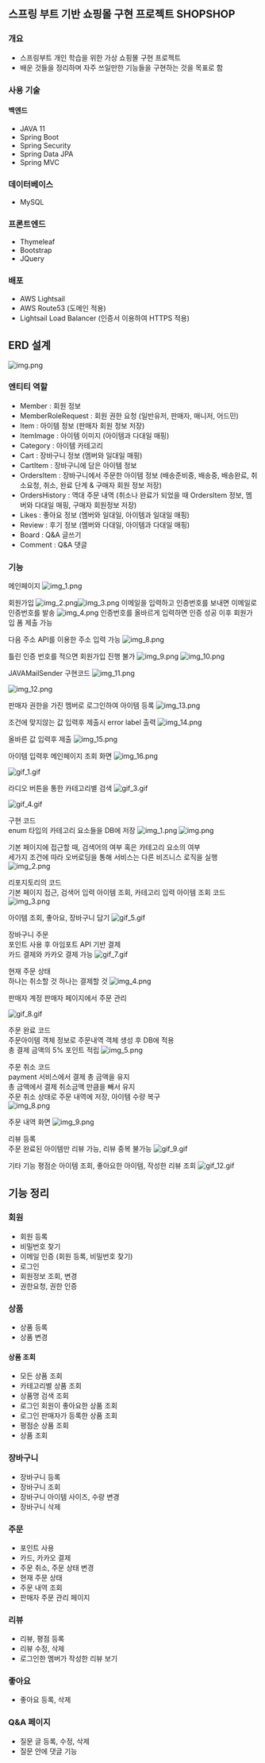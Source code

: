 ## 스프링 부트 기반 쇼핑몰 구현 프로젝트 SHOPSHOP

### 개요
- 스프링부트 개인 학습을 위한 가상 쇼핑몰 구현 프로젝트
- 배운 것들을 정리하며 자주 쓰일만한 기능들을 구현하는 것을 목표로 함 

### 사용 기술

#### 백엔드
- JAVA 11
- Spring Boot
- Spring Security 
- Spring Data JPA
- Spring MVC

### 데이터베이스
- MySQL

### 프론트엔드
- Thymeleaf
- Bootstrap
- JQuery

### 배포
- AWS Lightsail
- AWS Route53 (도메인 적용)
- Lightsail Load Balancer  (인증서 이용하여 HTTPS 적용)

  
## ERD 설계
![img.png](showImage/img.png)

### 엔티티 역할
- Member : 회원 정보
- MemberRoleRequest : 회원 권한 요청 (일반유저, 판매자, 매니저, 어드민)
- Item : 아이템 정보 (판매자 회원 정보 저장)
- ItemImage : 아이템 이미지 (아이템과 다대일 매핑)
- Category : 아이템 카테고리
- Cart : 장바구니 정보 (멤버와 일대일 매핑)
- CartItem : 장바구니에 담은 아이템 정보
- OrdersItem : 장바구니에서 주문한 아이템 정보 (배송준비중, 배송중, 배송완료, 취소요청, 취소, 완료 단계 & 구매자 회원 정보 저장)
- OrdersHistory : 역대 주문 내역 (취소나 완료가 되었을 때 OrdersItem 정보, 멤버와 다대일 매핑, 구매자 회원정보 저장)
- Likes : 좋아요 정보 (멤버와 일대일, 아이템과 일대일 매핑)
- Review : 후기 정보 (멤버와 다대일, 아이템과 다대일 매핑)
- Board : Q&A 글쓰기 
- Comment : Q&A 댓글

### 기능

메인페이지
![img_1.png](showImage/img_1.png)


회원가입
![img_2.png](showImage/img_2.png)![img_3.png](showImage/img_3.png)
이메일을 입력하고 인증번호를 보내면 이메일로 인증번호를 발송
![img_4.png](showImage/img_4.png)
인증번호를 올바르게 입력하면 인증 성공 이후 회원가입 폼 제출 가능

다음 주소 API를 이용한 주소 입력 가능
![img_8.png](showImage/img_8.png)

틀린 인증 번호를 적으면 회원가입 진행 불가
![img_9.png](showImage/img_9.png)
![img_10.png](showImage/img_10.png)

JAVAMailSender 구현코드
![img_11.png](showImage/img_11.png)

![img_12.png](showImage/img_12.png)

판매자 권한을 가진 멤버로 로그인하여 아이템 등록
![img_13.png](showImage/img_13.png)

조건에 맞지않는 값 입력후 제출시 error label 출력
![img_14.png](showImage/img_14.png)

올바른 값 입력후 제출
![img_15.png](showImage/img_15.png)

아이템 입력후 메인페이지 조회 화면
![img_16.png](showImage/img_16.png)

![gif_1.gif](showImage/gif_1.gif)

라디오 버튼을 통한 카테고리별 검색
![gif_3.gif](showImage/gif_3.gif)

![gif_4.gif](showImage/gif_4.gif)

구현 코드\
enum 타입의 카테고리 요소들을 DB에 저장
![img_1.png](showImage/img_19.png)
![img.png](showImage/img_18.png)

기본 페이지에 접근할 때, 검색어의 여부 혹은 카테고리 요소의 여부\
세가지 조건에 따라 오버로딩을 통해 서비스는 다른 비즈니스 로직을 실행 
![img_2.png](showImage/img_20.png)

리포지토리의 코드 \
기본 페이지 접근, 검색어 입력 아이템 조회, 카테고리 입력 아이템 조회 코드
![img_3.png](showImage/img_21.png)

아이템 조회, 좋아요, 장바구니 담기
![gif_5.gif](showImage/gif_5.gif)

장바구니 주문\
포인트 사용 후 아임포트 API 기반 결제\
카드 결제와 카카오 결제 가능
![gif_7.gif](showImage/gif_7.gif)

현재 주문 상태 \
하나는 취소할 것  하나는 결제할 것
![img_4.png](showImage/img_22.png)

판매자 계정 판매자 페이지에서 주문 관리

![gif_8.gif](showImage/gif_8.gif)

주문 완료 코드\
주문아이템 객체 정보로 주문내역 객체 생성 후 DB에 적용\
총 결제 금액의 5% 포인트 적립
![img_5.png](showImage/img_23.png)

주문 취소 코드\
payment 서비스에서 결제 총 금액을 유지 \
총 금액에서 결제 취소금액 만큼을 빼서 유지\
주문 취소 상태로 주문 내역에 저장, 아이템 수량 복구\
![img_8.png](showImage/img_26.png)

주문 내역 화면
![img_9.png](showImage/img_27.png)

리뷰 등록\
주문 완료된 아이템만 리뷰 가능, 리뷰 중복 불가능
![gif_9.gif](showImage/gif_9.gif)

기타 기능
평점순 아이템 조회, 좋아요한 아이템, 작성한 리뷰 조회
![gif_12.gif](showImage/gif_12.gif)

## 기능 정리

### 회원
- 회원 등록
- 비밀번호 찾기  
- 이메일 인증 (회원 등록, 비밀번호 찾기)
- 로그인
- 회원정보 조회, 변경  
- 권한요청, 권한 인증

### 상품
- 상품 등록
- 상품 변경

#### 상품 조회

- 모든 상품 조회
- 카테고리별 상품 조회
- 상품명 검색 조회
- 로그인 회원이 좋아요한 상품 조회
- 로그인 판매자가 등록한 상품 조회
- 평점순 상품 조회
- 상품 조회


### 장바구니
- 장바구니 등록
- 장바구니 조회
- 장바구니 아이템 사이즈, 수량 변경
- 장바구니 삭제

### 주문
- 포인트 사용
- 카드, 카카오 결제
- 주문 취소, 주문 상태  변경 
- 현재 주문 상태
- 주문 내역 조회
- 판매자 주문 관리 페이지

### 리뷰
- 리뷰, 평점 등록
- 리뷰 수정, 삭제
- 로그인한 멤버가 작성한 리뷰 보기

### 좋아요
- 좋아요 등록, 삭제 

### Q&A 페이지
- 질문 글 등록, 수정, 삭제
- 질문 안에 댓글 기능
